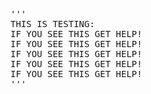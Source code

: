 <pre>''' 
THIS IS TESTING: 
IF YOU SEE THIS GET HELP!
IF YOU SEE THIS GET HELP!
IF YOU SEE THIS GET HELP!
IF YOU SEE THIS GET HELP!
IF YOU SEE THIS GET HELP!
''' </pre>

